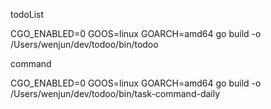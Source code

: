 todoList

CGO_ENABLED=0 GOOS=linux GOARCH=amd64 go build -o /Users/wenjun/dev/todoo/bin/todoo

command

CGO_ENABLED=0 GOOS=linux GOARCH=amd64 go build -o /Users/wenjun/dev/todoo/bin/task-command-daily